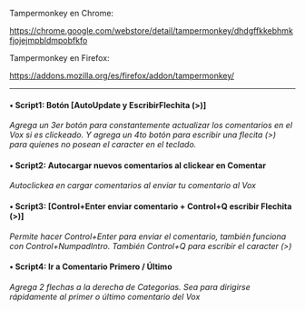 Tampermonkey en Chrome:

https://chrome.google.com/webstore/detail/tampermonkey/dhdgffkkebhmkfjojejmpbldmpobfkfo

Tampermonkey en Firefox:

https://addons.mozilla.org/es/firefox/addon/tampermonkey/

---------------------------------------------------------------------------

#### • Script1: Botón [AutoUpdate y EscribirFlechita (>)]
*Agrega un 3er botón para constantemente actualizar los comentarios en el Vox si es clickeado. Y agrega un 4to botón para escribir una flecita (>) para quienes no posean el caracter en el teclado.*


#### • Script2: Autocargar nuevos comentarios al clickear en Comentar
*Autoclickea en cargar comentarios al enviar tu comentario al Vox*


#### • Script3: [Control+Enter enviar comentario + Control+Q escribir Flechita (>)]
*Permite hacer Control+Enter para enviar el comentario, también funciona con Control+NumpadIntro. También Control+Q para escribir el caracter (>)*

#### • Script4: Ir a Comentario Primero / Último
*Agrega 2 flechas a la derecha de Categorias. Sea para dirigirse rápidamente al primer o último comentario del Vox*
